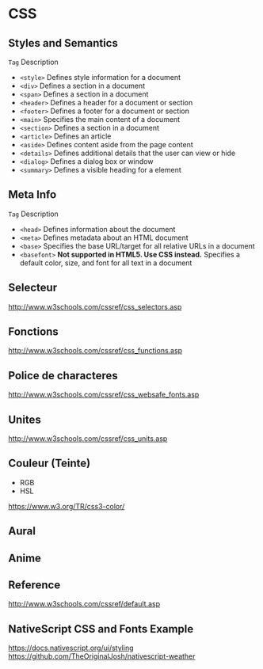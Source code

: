 # CSS


## Styles and Semantics

```Tag```	Description
* ```<style>```	Defines style information for a document
* ```<div>```	Defines a section in a document
* ```<span>```	Defines a section in a document
* ```<header>```	Defines a header for a document or section
* ```<footer>```	Defines a footer for a document or section
* ```<main>```	Specifies the main content of a document
* ```<section>```	Defines a section in a document
* ```<article>```	Defines an article
* ```<aside>```	Defines content aside from the page content
* ```<details>```	Defines additional details that the user can view or hide
* ```<dialog>```	Defines a dialog box or window
* ```<summary>```	Defines a visible heading for a <!--details--> element

## Meta Info

```Tag```	Description
* ```<head>```	Defines information about the document
* ```<meta>```	Defines metadata about an HTML document
* ```<base>```	Specifies the base URL/target for all relative URLs in a document
* ```<basefont>```	**Not supported in HTML5. Use CSS instead.** Specifies a default color, size, and font for all text in a document


## Selecteur

http://www.w3schools.com/cssref/css_selectors.asp

## Fonctions

http://www.w3schools.com/cssref/css_functions.asp

## Police de characteres

http://www.w3schools.com/cssref/css_websafe_fonts.asp

## Unites

http://www.w3schools.com/cssref/css_units.asp

## Couleur (Teinte)

* RGB
* HSL

https://www.w3.org/TR/css3-color/

## Aural

## Anime

## Reference

http://www.w3schools.com/cssref/default.asp

## NativeScript CSS and Fonts Example   
https://docs.nativescript.org/ui/styling      
https://github.com/TheOriginalJosh/nativescript-weather
